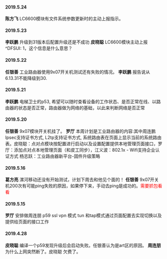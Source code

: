 
#### 2019.5.24
**陈方飞** LC6600模块有文件系统参数更新时的主动上报指示。
#### 2019.5.23
**李跃鹏**  升级到31版本后配置升级还是不成功
**皮晓聪** LC6600模块主动上报^DFSUI: 1，这个信息是什么意思？
#### 2019.5.22
**任银善** 工业路由器使用9x07开关机测试还有失败的情况。
**李跃鹏**  报告说从6.13.31不能降级到30.
#### 2019.5.21
**李跃鹏** 电梯卫士的p53, 希望可以随时查看设备的工作状态、是否正常在线、以路由器的状态是否正常，路由器做为网络的基础，以此来判断网络是否正常
#### 2019.5.20
**任银善** 9x07模块开关机挂了。
**罗厅** 本周计划是工业路由器的内容:其中周连鹏Ipsec支持证书方式, L2tp支持证书方式, 系统路由表在页面上显示当前的系统路由表。皮晓聪：点对点模块按配置进行启动以及设置配置提供本地管理页面接口，罗厅：添加点对点本地管理页面（和皮工同步），江义波：802.1x - Wifi支持企业认证方式 杨志跃：工业路由器新平台-固件升级策略
#### 2019.5.16
**葛方亮** 漯河移动还没有开始测试，计划下周去和他见个面的！
**任银善** 9x07开关机200次有可能ping失败的原因，如果停下来，手动去ping是成功的。<font color=red>需要抓包看看</font>
#### 2019.5.15
**罗厅** 安排做周连朋 p59 ssl vpn 模式 tun 和tap模式通过页面配置去实现切换以及提供给页面的接口工作
#### 2019.4.28
**皮晓聪** 编译一个p59发现升级后会启动失败。任银善认为是art区的原因。
**周连朋** 为什么上网突然断了。皮晓聪 欠费了。
